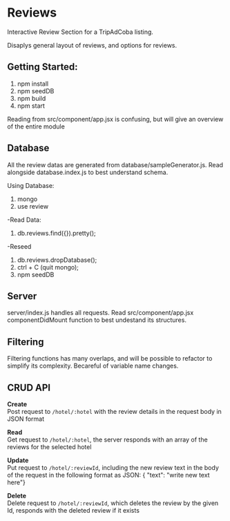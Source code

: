# Reviews

Interactive Review Section for a TripAdCoba listing.

Disaplys general layout of reviews, and options for reviews.


## Getting Started:
1. npm install
2. npm seedDB
3. npm build
4. npm start

Reading from src/component/app.jsx is confusing, but will give an overview of the entire module

## Database
All the review datas are generated from database/sampleGenerator.js.
Read alongside database.index.js to best understand schema.

Using Database:
1. mongo
2. use review

-Read Data:
1. db.reviews.find({}).pretty();

-Reseed
1. db.reviews.dropDatabase();
2. ctrl + C (quit mongo);
3. npm seedDB


## Server
server/index.js handles all requests.
Read src/component/app.jsx componentDidMount function to best undestand its structures.


## Filtering
Filtering functions has many overlaps, and will be possible to refactor to simplify its complexity.
Becareful of variable name changes.

## CRUD API
**Create**  
Post request to `/hotel/:hotel` with the review details in the request body in JSON format

**Read**  
Get request to `/hotel/:hotel`, the server responds with an array of the reviews for the selected hotel

**Update**  
Put request to `/hotel/:reviewId`, including the new review text in the body of the request in the following format as JSON: { "text": "write new text here"}


**Delete**  
Delete request to `/hotel/:reviewId`, which deletes the review by the given Id, responds with the deleted review if it exists
